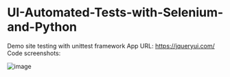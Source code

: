 # UI-Automated-Tests-with-Selenium-and-Python
Demo site testing with unittest framework
App URL: https://jqueryui.com/
Code screenshots: 

![image](https://user-images.githubusercontent.com/103197757/162430488-fd612796-0b39-4374-aed8-49bb4698b3f0.png)
